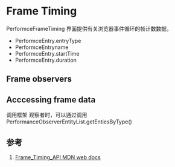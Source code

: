 # Frame Timing

PerformceFrameTiming 界面提供有关浏览器事件循环的帧计数数据，

- PerformceEntry.entryType
- PerformceEntryname
- PerformceEntry.startTime
- PerformceEntry.duration

## Frame observers

## Acccessing frame data

调用框架 观察者时，可以通过调用 PerformanceObserverEntityList.getEntiesByType()

## 参考

1. [Frame_Timing_API MDN  web docs](https://developer.mozilla.org/zh-CN/docs/Web/API/Frame_Timing_API)
